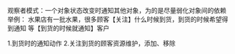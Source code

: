 观察者模式：一个对象状态改变时通知其他对象，为的是尽量弱化对象间的依赖
举例：
水果店有一批水果，很多顾客【关注】什么时候到货，到货的时候希望得到通知
等【到货的时候就通知】客户

1.到货时的通知动作
2.关注到货的顾客资源维护，添加、移除



